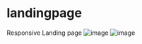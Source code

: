 # landingpage
Responsive Landing page
![image](https://github.com/nabinjana-dsc/landingpage/assets/120771456/ec08cca6-1a7b-4e9e-a11e-8443cc931088)
![image](https://github.com/nabinjana-dsc/landingpage/assets/120771456/04483335-4af0-437b-b42d-bb282b8bd468)
